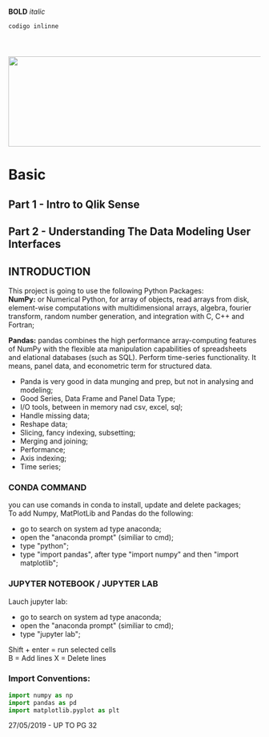 **BOLD**
*italic*

`codigo inlinne`

```kotlin
```
#
##
###
####
  
<p align="center">     
 <img width="600" height="180" src="">
 </p> 


# Basic
## Part 1 - Intro to Qlik Sense
## Part 2 - Understanding The Data Modeling User Interfaces

## INTRODUCTION  
This project is going to use the following Python Packages:  
**NumPy:** or Numerical Python, for array of objects, read arrays from disk, element-wise computations with multidimensional arrays, algebra, fourier transform, random number generation, and integration with C, C++ and Fortran;    

**Pandas:** pandas combines the high performance array-computing features of NumPy with the flexible  ata manipulation capabilities of spreadsheets and  elational databases (such as SQL). Perform time-series functionality. It means, panel data, and econometric term for structured data.   
* Panda is very good in data munging and prep, but not in analysing and modeling;  
* Good Series, Data Frame and Panel Data Type;  
* I/O tools, between in memory nad csv, excel, sql;  
* Handle missing data;  
* Reshape data;  
* Slicing, fancy indexing, subsetting;  
* Merging and joining;  
* Performance;  
* Axis indexing;  
* Time series;  

### CONDA COMMAND  
you can use comands in conda to install, update and delete packages;  
To add Numpy, MatPlotLib and Pandas do the following:  
* go to search on system ad type anaconda;  
* open the "anaconda prompt" (similiar to cmd);  
* type "python";  
* type "import pandas", after type "import numpy" and then "import matplotlib";    

### JUPYTER NOTEBOOK / JUPYTER LAB  
Lauch jupyter lab:  
* go to search on system ad type anaconda;  
* open the "anaconda prompt" (similiar to cmd);  
* type "jupyter lab";  

Shift + enter = run selected cells  
B = Add lines
X = Delete lines  




 

### Import Conventions:  
```py
import numpy as np
import pandas as pd
import matplotlib.pyplot as plt
```  

27/05/2019 - UP TO PG 32